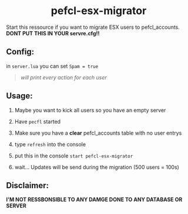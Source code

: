 <h1 align="center">pefcl-esx-migrator</h1>

Start this ressource if you want to migrate ESX users to pefcl_accounts. **DONT PUT THIS IN YOUR servre.cfg!!**

## Config:
in `server.lua`
you can set `Spam = true` 
>*will print every action for each user*

## Usage:
1. Maybe you want to kick all users so you have an empty server

2. Have `pecfl` started

3. Make sure you have a **clear** pefcl_accounts table with no user entrys

2. type `refresh` into the console

4. put this in the console `start pefcl-esx-migrator`

5. wait... Updates will be send during the migration (500 users = 100s)
   
## Disclaimer:
**I'M NOT RESSBONSIBLE TO ANY DAMGE DONE TO ANY DATABASE OR SERVER**
